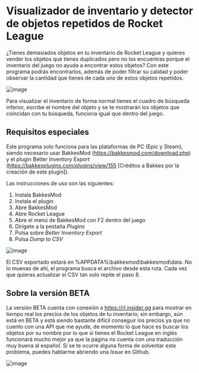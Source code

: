 # Visualizador de inventario y detector de objetos repetidos de Rocket League
¿Tienes demasiados objetos en tu inventario de Rocket League y quieres vender los objetos que tienes duplicados pero no los encuentras porque el inventario del juego no ayuda a encontrar estos objetos? Con este programa podrás encontrarlos, además de poder filtrar su calidad y poder observar la cantidad que tienes de cada uno de estos objetos repetidos.

![image](https://github.com/Sauleteh/rocket-league-visualizador-inventario-y-repetidos/assets/22859905/759e22d1-b496-45e3-b0ea-94570dde57b3)

Para visualizar el inventario de forma normal tienes el cuadro de búsqueda inferior, escribe el nombre del objeto y se te mostrarán los objetos que coincidan con tu búsqueda, funciona igual que dentro del juego.

## Requisitos especiales
Este programa solo funciona para las plataformas de PC (Epic y Steam), siendo necesario usar BakkesMod (https://bakkesmod.com/download.php) y el plugin Better Inventory Export (https://bakkesplugins.com/plugins/view/155 [Créditos a Bakkes por la creación de este plugin]).

Las instrucciones de uso son las siguientes:
1. Instala BakkesMod
2. Instala el plugin
3. Abre BakkesMod
4. Abre Rocket League
5. Abre el menú de BakkesMod con F2 dentro del juego
6. Dirígete a la pestaña *Plugins*
7. Pulsa sobre *Better Inventory Export*
8. Pulsa *Dump to CSV*

![image](https://github.com/Sauleteh/rocket-league-visualizador-inventario-y-repetidos/assets/22859905/7717b3e1-857b-414f-ad2c-eb828955549d)

El CSV exportado estará en %APPDATA%\bakkesmod\bakkesmod\data. No lo muevas de ahí, el programa busca el archivo desde esta ruta. Cada vez que quieras actualizar el CSV tan solo repite el paso 8.

## Sobre la versión BETA
La versión BETA cuenta con conexión a https://rl.insider.gg para mostrar en tiempo real los precios de los objetos de tu inventario; sin embargo, aún está en BETA y está siendo bastante difícil conseguir los precios ya que no cuento con una API que me ayude, de momento lo que hace es buscar los objetos por su nombre por lo que si tienes el Rocket League en inglés funcionará mucho mejor ya que la página no cuenta con una traducción muy buena al español. Si se te ocurre alguna forma de solventar este problema, puedes hablarme abriendo una *Issue* en Github.

![image](https://github.com/Sauleteh/rocket-league-visualizador-inventario-y-repetidos/assets/22859905/41d35c39-272d-4036-a8d1-239b76c4dfcb)
